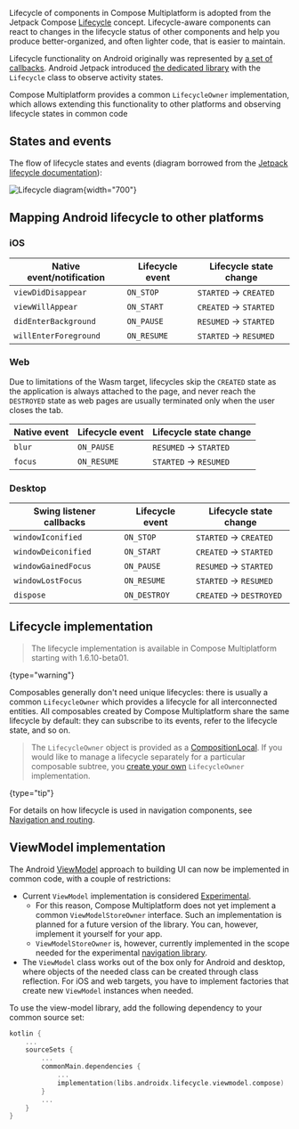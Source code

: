 [//]: # (title: Lifecycle)

Lifecycle of components in Compose Multiplatform is adopted from the Jetpack Compose [Lifecycle](https://developer.android.com/topic/libraries/architecture/lifecycle)
concept. Lifecycle-aware components can react to changes in the lifecycle status of other components and help you
produce better-organized, and often lighter code, that is easier to maintain.

Lifecycle functionality on Android originally was represented by [a set of callbacks](https://developer.android.com/guide/components/activities/activity-lifecycle).
Android Jetpack introduced [the dedicated library](https://developer.android.com/reference/kotlin/androidx/lifecycle/package-summary.html)
with the `Lifecycle` class to observe activity states.

Compose Multiplatform provides a common `LifecycleOwner` implementation,
which allows extending this functionality to other platforms and observing lifecycle states in common code

## States and events

The flow of lifecycle states and events
(diagram borrowed from the [Jetpack lifecycle documentation](https://developer.android.com/topic/libraries/architecture/lifecycle)):

![Lifecycle diagram](lifecycle-states.svg){width="700"}


## Mapping Android lifecycle to other platforms

### iOS

| Native event/notification | Lifecycle event | Lifecycle state change |
|---------------------------|-----------------|------------------------|
| `viewDidDisappear`        | `ON_STOP`       | `STARTED` → `CREATED`  |
| `viewWillAppear`          | `ON_START`      | `CREATED` → `STARTED`  |
| `didEnterBackground`      | `ON_PAUSE`      | `RESUMED` → `STARTED`  |
| `willEnterForeground`     | `ON_RESUME`     | `STARTED` → `RESUMED`  |

### Web

Due to limitations of the Wasm target, lifecycles skip the `CREATED` state as the application is always attached to the page,
and never reach the `DESTROYED` state as web pages are usually terminated only when the user closes the tab.

| Native event | Lifecycle event | Lifecycle state change |
|--------------|-----------------|------------------------|
| `blur`       | `ON_PAUSE`      | `RESUMED` → `STARTED`  |
| `focus`      | `ON_RESUME`     | `STARTED` → `RESUMED`  |

### Desktop

| Swing listener callbacks | Lifecycle event | Lifecycle state change  |
|--------------------------|-----------------|-------------------------|
| `windowIconified`        | `ON_STOP`       | `STARTED` → `CREATED`   |
| `windowDeiconified`      | `ON_START`      | `CREATED` → `STARTED`   |
| `windowGainedFocus`      | `ON_PAUSE`      | `RESUMED` → `STARTED`   |
| `windowLostFocus`        | `ON_RESUME`     | `STARTED` → `RESUMED`   |
| `dispose`                | `ON_DESTROY`    | `CREATED` → `DESTROYED` |


## Lifecycle implementation

> The lifecycle implementation is available in Compose Multiplatform starting with 1.6.10-beta01.
>
{type="warning"}

Composables generally don't need unique lifecycles: there is usually a common `LifecycleOwner` which provides a lifecycle
for all interconnected entities. All composables created by Compose Multiplatform share the same lifecycle
by default: they can subscribe to its events, refer to the lifecycle state, and so on.

> The `LifecycleOwner` object is provided as a [CompositionLocal](https://developer.android.com/reference/kotlin/androidx/compose/runtime/CompositionLocal).
> If you would like to manage a lifecycle separately for a particular composable subtree, you [create your own](https://developer.android.com/topic/libraries/architecture/lifecycle#implementing-lco)
> `LifecycleOwner` implementation.
>
{type="tip"}

For details on how lifecycle is used in navigation components, see [Navigation and routing](compose-navigation-routing.md).

## ViewModel implementation

The Android [ViewModel](https://developer.android.com/topic/libraries/architecture/viewmodel)
approach to building UI can now be implemented in common code, with a couple of restrictions:

* Current `ViewModel` implementation is considered [Experimental](supported-platforms.md#core-kotlin-multiplatform-technology-stability-levels).
  * For this reason, Compose Multiplatform does not yet implement a common `ViewModelStoreOwner` interface. Such an
    implementation is planned for a future version of the library. You can, however, implement it yourself for your app.
  * `ViewModelStoreOwner` is, however, currently implemented in the scope needed for the experimental [navigation library](compose-navigation-routing.md).
* The `ViewModel` class works out of the box only for Android and desktop, where objects of the needed class can be created
  through class reflection. For iOS and web targets, you have to implement factories that create new `ViewModel` instances when
  needed.

To use the view-model library, add the following dependency to your common source set:

```kotlin
kotlin {
    ...
    sourceSets {
        ...
        commonMain.dependencies {
            ...
            implementation(libs.androidx.lifecycle.viewmodel.compose)
        }
        ...
    }
}
```